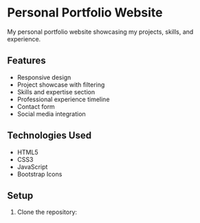 # Personal Portfolio Website

My personal portfolio website showcasing my projects, skills, and experience.

## Features

- Responsive design
- Project showcase with filtering
- Skills and expertise section
- Professional experience timeline
- Contact form
- Social media integration

## Technologies Used

- HTML5
- CSS3
- JavaScript
- Bootstrap Icons

## Setup

1. Clone the repository: 